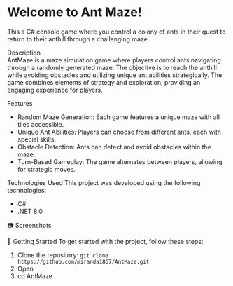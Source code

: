 # Welcome to Ant Maze! 

This a C# console game where you control a colony of ants in their quest to return to their anthill through a challenging maze.

Description  
AntMaze is a maze simulation game where players control ants navigating through a randomly generated maze. The objective is to reach the anthill while avoiding obstacles and utilizing unique ant abilities strategically. The game combines elements of strategy and exploration, providing an engaging experience for players.

Features
- Random Maze Generation: Each game features a unique maze with all tiles accessible.
- Unique Ant Abilities: Players can choose from different ants, each with special skills.
- Obstacle Detection: Ants can detect and avoid obstacles within the maze.
- Turn-Based Gameplay: The game alternates between players, allowing for strategic moves.

Technologies Used
This project was developed using the following technologies:
- C#
- .NET 8.0

📷 Screenshots

🚀 Getting Started
To get started with the project, follow these steps:

1. Clone the repository:
```git clone https://github.com/miranda1867/AntMaze.git```
2. Open 
3. cd AntMaze
